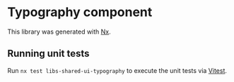 # Typography component

This library was generated with [Nx](https://nx.dev).

## Running unit tests

Run `nx test libs-shared-ui-typography` to execute the unit tests via [Vitest](https://vitest.dev/).
